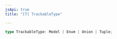 ```yaml
---
jsApi: true
title: "[T] TrackableType"

---
```

```ts
type TrackableType: Model | Enum | Union | Tuple;
```
